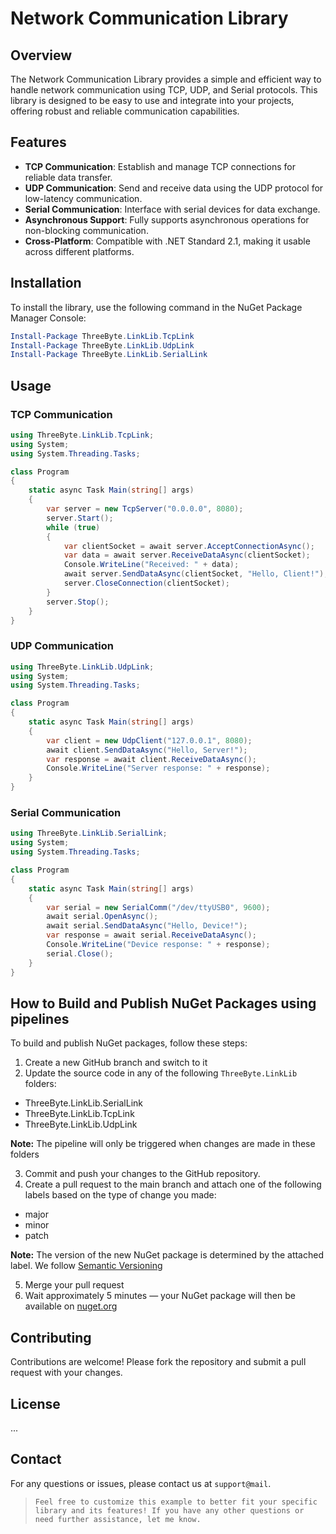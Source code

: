 # Network Communication Library

## Overview
The Network Communication Library provides a simple and efficient way to handle network communication using TCP, UDP, and Serial protocols. This library is designed to be easy to use and integrate into your projects, offering robust and reliable communication capabilities.

## Features
- **TCP Communication**: Establish and manage TCP connections for reliable data transfer.
- **UDP Communication**: Send and receive data using the UDP protocol for low-latency communication.
- **Serial Communication**: Interface with serial devices for data exchange.
- **Asynchronous Support**: Fully supports asynchronous operations for non-blocking communication.
- **Cross-Platform**: Compatible with .NET Standard 2.1, making it usable across different platforms.



## Installation
To install the library, use the following command in the NuGet Package Manager Console:
```powershell
Install-Package ThreeByte.LinkLib.TcpLink
Install-Package ThreeByte.LinkLib.UdpLink
Install-Package ThreeByte.LinkLib.SerialLink
```

## Usage

### TCP Communication
```csharp
using ThreeByte.LinkLib.TcpLink;
using System;
using System.Threading.Tasks;

class Program
{
    static async Task Main(string[] args)
    {
        var server = new TcpServer("0.0.0.0", 8080);
        server.Start();
        while (true)
        {
            var clientSocket = await server.AcceptConnectionAsync();
            var data = await server.ReceiveDataAsync(clientSocket);
            Console.WriteLine("Received: " + data);
            await server.SendDataAsync(clientSocket, "Hello, Client!");
            server.CloseConnection(clientSocket);
        }
        server.Stop();
    }
}
```

### UDP Communication
```csharp
using ThreeByte.LinkLib.UdpLink;
using System;
using System.Threading.Tasks;

class Program
{
    static async Task Main(string[] args)
    {
        var client = new UdpClient("127.0.0.1", 8080);
        await client.SendDataAsync("Hello, Server!");
        var response = await client.ReceiveDataAsync();
        Console.WriteLine("Server response: " + response);
    }
}
```

### Serial Communication
```csharp
using ThreeByte.LinkLib.SerialLink;
using System;
using System.Threading.Tasks;

class Program
{
    static async Task Main(string[] args)
    {
        var serial = new SerialComm("/dev/ttyUSB0", 9600);
        await serial.OpenAsync();
        await serial.SendDataAsync("Hello, Device!");
        var response = await serial.ReceiveDataAsync();
        Console.WriteLine("Device response: " + response);
        serial.Close();
    }
}
```

## How to Build and Publish NuGet Packages using pipelines

To build and publish NuGet packages, follow these steps:
1. Create a new GitHub branch and switch to it
2. Update the source code in any of the following `ThreeByte.LinkLib` folders:
- ThreeByte.LinkLib.SerialLink
- ThreeByte.LinkLib.TcpLink
- ThreeByte.LinkLib.UdpLink

**Note:** The pipeline will only be triggered when changes are made in these folders

3. Commit and push your changes to the GitHub repository.
4. Create a pull request to the main branch and attach one of the following labels based on the type of change you made:
- major
- minor
- patch

**Note:** The version of the new NuGet package is determined by the attached label. We follow [Semantic Versioning](https://semver.org/)

5. Merge your pull request
6. Wait approximately 5 minutes — your NuGet package will then be available on [nuget.org](https://www.nuget.org/profiles/olaaf)

## Contributing
Contributions are welcome! Please fork the repository and submit a pull request with your changes.

## License
...

## Contact
For any questions or issues, please contact us at `support@mail`.
>```Feel free to customize this example to better fit your specific library and its features! If you have any other questions or need further assistance, let me know. ```
